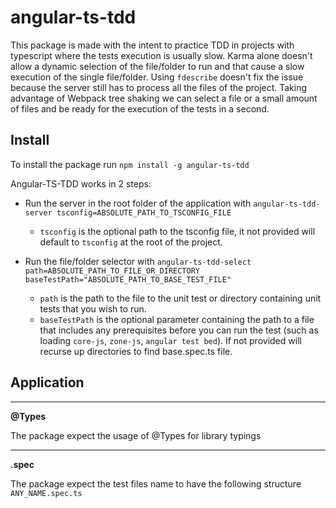 # angular-ts-tdd
This package is made with the intent to practice TDD in projects with typescript where the tests execution is usually slow.
Karma alone doesn't allow a dynamic selection of the file/folder to run and that cause a slow execution of the single file/folder. Using `fdescribe` doesn't fix the issue because the server still has to process all the files of the project.
Taking advantage of Webpack tree shaking we can select a file or a small amount of files and be ready for the execution of the tests in a second.

Install
-
To install the package run
`npm install -g angular-ts-tdd`

Angular-TS-TDD works in 2 steps:

* Run the server in the root folder of the application with
`angular-ts-tdd-server tsconfig=ABSOLUTE_PATH_TO_TSCONFIG_FILE`
  * `tsconfig` is the optional path to the tsconfig file, it not provided will default to `tsconfig` at the root of the project.

* Run the file/folder selector with
`angular-ts-tdd-select path=ABSOLUTE_PATH_TO_FILE_OR_DIRECTORY baseTestPath="ABSOLUTE_PATH_TO_BASE_TEST_FILE"`
    * `path` is the path to the file to the unit test or directory containing unit tests that you wish to run. 
    * `baseTestPath` is the optional parameter containing the path to a file that includes any prerequisites before you can run the test (such as loading `core-js`, `zone-js`, `angular test bed`).
  If not provided will recurse up directories to find base.spec.ts file.

Application
-

---
 **@Types**

The package expect the usage of @Types for library typings

---
 **.spec**

The package expect the test files name to have the following structure `ANY_NAME.spec.ts`